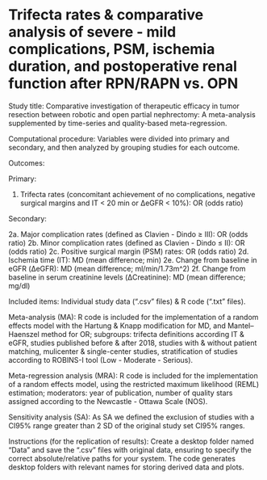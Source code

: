 # Trifecta rates & comparative analysis of severe - mild complications, PSM, ischemia duration, and postoperative renal function after RPN/RAPN vs. OPN

Study title: Comparative investigation of therapeutic efficacy in tumor resection between robotic and open partial nephrectomy: A meta-analysis supplemented by time-series and quality-based meta-regression.

Computational procedure: Variables were divided into primary and secondary, and then analyzed by grouping studies for each outcome.

Outcomes: 

Primary: 
1. Trifecta rates (concomitant achievement of no complications, negative surgical margins and IT < 20 min or ΔeGFR < 10%): OR (odds ratio)


Secondary: 

2a. Major complication rates (defined as Clavien - Dindo ≥ III): OR (odds ratio)
2b. Minor complication rates (defined as Clavien - Dindo ≤ II): OR (odds ratio)
2c. Positive surgical margin (PSM) rates: OR (odds ratio)
2d. Ischemia time (IT): MD (mean difference; min)
2e. Change from baseline in eGFR (ΔeGFR): MD (mean difference; ml/min/1.73m^2)
2f. Change from baseline in serum creatinine levels (ΔCreatinine): MD (mean difference; mg/dl)


Included items: Individual study data (“.csv” files) & R code (“.txt” files).

Meta-analysis (MA): R code is included for the implementation of a random effects model with the Hartung & Knapp modification for MD, and Mantel–Haenszel method for OR; subgroups: trifecta definitions according IT & eGFR, studies published before & after 2018, studies with & without patient matching, mulicenter & single-center studies, stratification of studies according to ROBINS-I tool (Low - Moderate - Serious).

Meta-regression analysis (MRA): R code is included for the implementation of a random effects model, using the restricted maximum likelihood (REML) estimation; moderators: year of publication, number of quality stars assigned according to the Newcastle - Ottawa Scale (NOS).

Sensitivity analysis (SA): As SA we defined the exclusion of studies with a CI95% range greater than 2 SD of the original study set CI95% ranges.

Instructions (for the replication of results): Create a desktop folder named “Data” and save the “.csv” files with original data, ensuring to specify the correct absolute/relative paths for your system. The code generates desktop folders with relevant names for storing derived data and plots.
